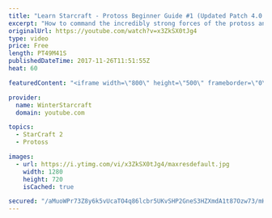 ```yaml
---
title: "Learn Starcraft - Protoss Beginner Guide #1 (Updated Patch 4.0 FREE TO PLAY)"
excerpt: "How to command the incredibly strong forces of the protoss and cover weaknesses against the other inferior races. Updated for patch 4.0! This guide is not intended for COMPLETELY new players, but those who have played several games/campaign missions and grasp the very basics."
originalUrl: https://youtube.com/watch?v=x3ZkSX0tJg4
type: video
price: Free
length: PT49M41S
publishedDateTime: 2017-11-26T11:51:55Z
heat: 60

featuredContent: "<iframe width=\"800\" height=\"500\" frameborder=\"0\" src=\"https://www.youtube.com/embed/x3ZkSX0tJg4\" allow=\"accelerometer; autoplay; encrypted-media; gyroscope; picture-in-picture\" allowfullscreen></iframe>"

provider:
  name: WinterStarcraft
  domain: youtube.com

topics:
  - StarCraft 2
  - Protoss

images:
  - url: https://i.ytimg.com/vi/x3ZkSX0tJg4/maxresdefault.jpg
    width: 1280
    height: 720
    isCached: true

secured: "/aMuoWPr73Z8y6k5vUcaTO4q86lcbr5UKvSHP2GneS3HZXmdA1t87Ozw73/mH8eglsQ3yIMLuEKoIcHRj16jh2Lv4zNqew8xq/eZCYUOjemgSDl0XkFbY4jFs5wRoqA5o2G8J+jI5gKomBzpFyRppfazLfgnboEmaspFO0XvU8k23oQu+4IooJxFlFIUIoJqvzZ/ghBa1Vv4HfNppsogpmPfVnTd/Yj2alty52HmirXAS0S29MbY7AbxwFRopIrisUc5+nKZq8AAhgT3+Ija1AF27q1YX4By96Qjn6FMC+1W95TMTz+kJfVFV801nv3IlZtaSqHEyZEUPrOk/HvaFPvNFeO39VPdSsrw0LwSWXdxsJNaaSjgGprZseYyDVUWMDqKwzps8LS4S1bhxLWWW++lIXS3Ncsh0xY14j6ECf2vkxNprTGlUKfRtRmlNMTS;EqqAwencBTA06qI1jMFmJQ=="
---
```


